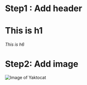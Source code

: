 # Step1 : Add header
# This is h1 #
###### This is h6 #


# Step2: Add image
![Image of Yaktocat](https://octodex.github.com/images/yaktocat.png)

